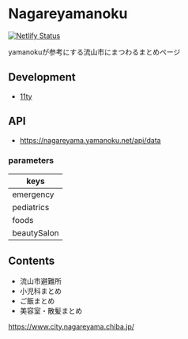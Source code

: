 # Nagareyamanoku

[![Netlify Status](https://api.netlify.com/api/v1/badges/468fb8d4-2027-4906-8de2-2b150f8bfb07/deploy-status)](https://app.netlify.com/sites/nagareyamanoku/deploys)

yamanokuが参考にする流山市にまつわるまとめページ

## Development
- [11ty](https://github.com/11ty/eleventy/)

## API
- https://nagareyama.yamanoku.net/api/data

### parameters
| keys |
| --- |
| emergency |
| pediatrics |
| foods |
| beautySalon |

## Contents
- 流山市避難所
- 小児科まとめ
- ご飯まとめ
- 美容室・散髪まとめ

https://www.city.nagareyama.chiba.jp/
